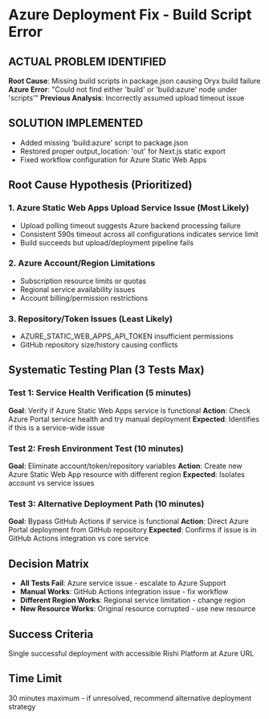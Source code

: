# Azure Deployment Fix - Build Script Error

## ACTUAL PROBLEM IDENTIFIED
**Root Cause**: Missing build scripts in package.json causing Oryx build failure
**Azure Error**: "Could not find either 'build' or 'build:azure' node under 'scripts'"
**Previous Analysis**: Incorrectly assumed upload timeout issue

## SOLUTION IMPLEMENTED
- Added missing 'build:azure' script to package.json
- Restored proper output_location: 'out' for Next.js static export
- Fixed workflow configuration for Azure Static Web Apps

## Root Cause Hypothesis (Prioritized)

### 1. Azure Static Web Apps Upload Service Issue (Most Likely)
- Upload polling timeout suggests Azure backend processing failure
- Consistent 590s timeout across all configurations indicates service limit
- Build succeeds but upload/deployment pipeline fails

### 2. Azure Account/Region Limitations
- Subscription resource limits or quotas
- Regional service availability issues
- Account billing/permission restrictions

### 3. Repository/Token Issues (Least Likely)
- AZURE_STATIC_WEB_APPS_API_TOKEN insufficient permissions
- GitHub repository size/history causing conflicts

## Systematic Testing Plan (3 Tests Max)

### Test 1: Service Health Verification (5 minutes)
**Goal**: Verify if Azure Static Web Apps service is functional
**Action**: Check Azure Portal service health and try manual deployment
**Expected**: Identifies if this is a service-wide issue

### Test 2: Fresh Environment Test (10 minutes)
**Goal**: Eliminate account/token/repository variables
**Action**: Create new Azure Static Web App resource with different region
**Expected**: Isolates account vs service issues

### Test 3: Alternative Deployment Path (10 minutes)
**Goal**: Bypass GitHub Actions if service is functional
**Action**: Direct Azure Portal deployment from GitHub repository
**Expected**: Confirms if issue is in GitHub Actions integration vs core service

## Decision Matrix
- **All Tests Fail**: Azure service issue - escalate to Azure Support
- **Manual Works**: GitHub Actions integration issue - fix workflow
- **Different Region Works**: Regional service limitation - change region
- **New Resource Works**: Original resource corrupted - use new resource

## Success Criteria
Single successful deployment with accessible Rishi Platform at Azure URL

## Time Limit
30 minutes maximum - if unresolved, recommend alternative deployment strategy